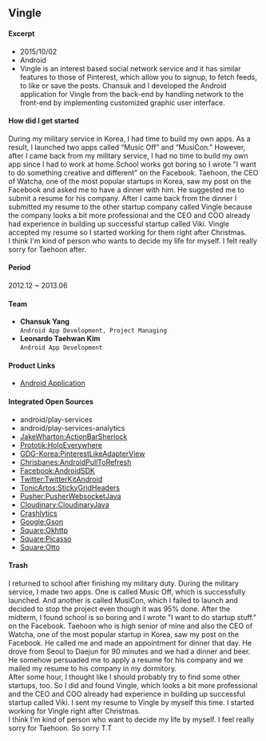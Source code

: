 ## Vingle

#### Excerpt
- 2015/10/02
- Android
- Vingle is an interest based social network service and it has similar features to those of Pinterest, which allow you to signup, to fetch feeds, to like or save the posts. Chansuk and I developed the Android application for Vingle from the back-end by handling network to the front-end by implementing customized graphic user interface.

#### How did I get started
During my military service in Korea, I had time to build my own apps. As a result, I launched two apps called “Music Off” and “MusiCon.” However, after I came back from my military service, I had no time to build my own app since I had to work at home.School works got boring so I wrote "I want to do something creative and different" on the Facebook. Taehoon, the CEO of Watcha, one of the most popular startups in Korea, saw my post on the Facebook and asked me to have a dinner with him. He suggested me to submit a resume for his company. After I came back from the dinner I submitted my resume to the other startup company called Vingle because the company looks a bit more professional and the CEO and COO already had experience in building up successful startup called Viki. Vingle accepted my resume so I started working for them right after Christmas.  
I think I'm kind of person who wants to decide my life for myself. I felt really sorry for Taehoon after.

#### Period
2012.12 ~ 2013.06

#### Team
- **Chansuk Yang**  
   <code id="inline">Android App Development, Project Managing</code>
- **Leonardo Taehwan Kim**  
   <code id="inline">Android App Development</code>

#### Product Links
- [<u>Android Application</u>](https://play.google.com/store/apps/details?id=com.vingle.android)

#### Integrated Open Sources
- android/play-services
- android/play-services-analytics
- [<u>JakeWharton:ActionBarSherlock</u>](https://github.com/JakeWharton/ActionBarSherlock)
- [<u>Prototik:HoloEverywhere</u>](https://github.com/Prototik/HoloEverywhere)
- [<u>GDG-Korea:PinterestLikeAdapterView</u>](https://github.com/GDG-Korea/PinterestLikeAdapterView)
- [<u>Chrisbanes:AndroidPullToRefresh</u>](https://github.com/chrisbanes/Android-PullToRefresh)
- [<u>Facebook:AndroidSDK</u>](https://github.com/facebook/facebook-android-sdk)
- [<u>Twitter:TwitterKitAndroid</u>](https://github.com/twitter/twitter-kit-android)
- [<u>TonicArtos:StickyGridHeaders</u>](https://github.com/TonicArtos/StickyGridHeaders)
- [<u>Pusher:PusherWebsocketJava</u>](https://github.com/pusher/pusher-websocket-java)
- [<u>Cloudinary:CloudinaryJava</u>](https://github.com/cloudinary/cloudinary_java)
- [<u>Crashlytics</u>](https://github.com/crashlytics)
- [<u>Google:Gson</u>](https://github.com/google/gson)
- [<u>Square:Okhttp</u>](https://github.com/square/okhttp)
- [<u>Square:Picasso</u>](https://github.com/square/picasso)
- [<u>Square:Otto</u>](https://github.com/square/otto)

#### Trash
I returned to school after finishing my military duty. During the military service, I made two apps. One is called Music Off, which is successfully launched. And another is called MusiCon, which I failed to launch and decided to stop the project even though it was 95% done. After the midterm, I found school is so boring and I wrote "I want to do startup stuff." on the Facebook. Taehoon who is high senior of mine and also the CEO of Watcha, one of the most popular startup in Korea, saw my post on the Facebook. He called me and made an appointment for dinner that day. He drove from Seoul to Daejun for 90 minutes and we had a dinner and beer. He somehow persuaded me to apply a resume for his company and we mailed my resume to his company in my dormitory.  
After some hour, I thought like I should probably try to find some other startups, too. So I did and found Vingle, which looks a bit more professional and the CEO and COO already had experience in building up successful startup called Viki. I sent my resume to Vingle by myself this time. I started working for Vingle right after Christmas.  
I think I'm kind of person who want to decide my life by myself. I feel really sorry for Taehoon. So sorry T.T
